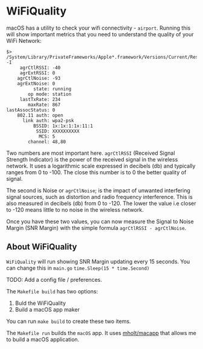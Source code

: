 # WiFiQuality

macOS has a utility to check your wifi connectivity - `airport`.  Running this will show important metrics that you need to understand the quality of your WiFi Network:
```
$> /System/Library/PrivateFrameworks/Apple*.framework/Versions/Current/Resources/airport -I
     agrCtlRSSI: -40
     agrExtRSSI: 0
    agrCtlNoise: -93
    agrExtNoise: 0
          state: running
        op mode: station
     lastTxRate: 234
        maxRate: 867
lastAssocStatus: 0
    802.11 auth: open
      link auth: wpa2-psk
          BSSID: 1x:1x:1:1x:11:1
           SSID: XXXXXXXXXX
            MCS: 5
        channel: 48,80
```

Two numbers are most important here. `agrCtlRSSI` (Received Signal Strength Indicator) is the power of the received signal in the wireless network. It uses a logarithmic scale expressed in decibels (db) and typically ranges from 0 to -100. The close this number is to 0 the better quality of signal. 

The second is Noise or `agrCtlNoise`; is the impact of unwanted interfering signal sources, such as distortion and radio frequency interference. This is also measured in decibels (db) from 0 to -120. The lower the value i.e closer to  -120 means little to no noise in the wireless network. 

Once you have these two values, you can now measure the Signal to Noise Margin (SNR Margin) with the simple formula `agrCtlRSSI - agrCtlNoise`.

## About WiFiQuality
`WiFiQuality` will run showing SNR Margin updating every 15 seconds. You can change this in `main.go` 
`time.Sleep(15 * time.Second)`

TODO: Add a config file / preferences.

The `Makefile build` has two options:
1. Buld the WiFiQuality 
2. Build a macOS app maker

You can run `make build` to create these two items.

The `Makefile run` builds the `macOS` app. It uses [mholt/macapp](https://gist.github.com/mholt/11008646c95d787c30806d3f24b2c844) that allows me to build a macOS application.
